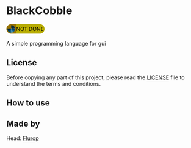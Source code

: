 # BlackCobble

<img alt="Status" src="./projectData/status.png" width="100" height="25">

A simple programming language for gui

## License

Before copying any part of this project, please read the [LICENSE](./LICENSE) file to understand the terms and conditions.

## How to use

## Made by

Head: [Flurop](https://github.com/Flurop)